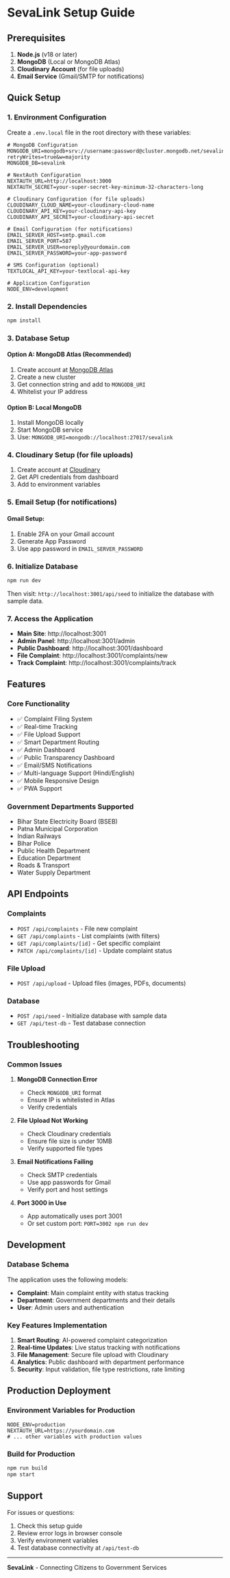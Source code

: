 # SevaLink Setup Guide

## Prerequisites

1. **Node.js** (v18 or later)
2. **MongoDB** (Local or MongoDB Atlas)
3. **Cloudinary Account** (for file uploads)
4. **Email Service** (Gmail/SMTP for notifications)

## Quick Setup

### 1. Environment Configuration

Create a `.env.local` file in the root directory with these variables:

```env
# MongoDB Configuration
MONGODB_URI=mongodb+srv://username:password@cluster.mongodb.net/sevalink?retryWrites=true&w=majority
MONGODB_DB=sevalink

# NextAuth Configuration
NEXTAUTH_URL=http://localhost:3000
NEXTAUTH_SECRET=your-super-secret-key-minimum-32-characters-long

# Cloudinary Configuration (for file uploads)
CLOUDINARY_CLOUD_NAME=your-cloudinary-cloud-name
CLOUDINARY_API_KEY=your-cloudinary-api-key
CLOUDINARY_API_SECRET=your-cloudinary-api-secret

# Email Configuration (for notifications)
EMAIL_SERVER_HOST=smtp.gmail.com
EMAIL_SERVER_PORT=587
EMAIL_SERVER_USER=noreply@yourdomain.com
EMAIL_SERVER_PASSWORD=your-app-password

# SMS Configuration (optional)
TEXTLOCAL_API_KEY=your-textlocal-api-key

# Application Configuration
NODE_ENV=development
```

### 2. Install Dependencies

```bash
npm install
```

### 3. Database Setup

#### Option A: MongoDB Atlas (Recommended)
1. Create account at [MongoDB Atlas](https://www.mongodb.com/atlas)
2. Create a new cluster
3. Get connection string and add to `MONGODB_URI`
4. Whitelist your IP address

#### Option B: Local MongoDB
1. Install MongoDB locally
2. Start MongoDB service
3. Use: `MONGODB_URI=mongodb://localhost:27017/sevalink`

### 4. Cloudinary Setup (for file uploads)

1. Create account at [Cloudinary](https://cloudinary.com)
2. Get API credentials from dashboard
3. Add to environment variables

### 5. Email Setup (for notifications)

#### Gmail Setup:
1. Enable 2FA on your Gmail account
2. Generate App Password
3. Use app password in `EMAIL_SERVER_PASSWORD`

### 6. Initialize Database

```bash
npm run dev
```

Then visit: `http://localhost:3001/api/seed` to initialize the database with sample data.

### 7. Access the Application

- **Main Site**: http://localhost:3001
- **Admin Panel**: http://localhost:3001/admin
- **Public Dashboard**: http://localhost:3001/dashboard
- **File Complaint**: http://localhost:3001/complaints/new
- **Track Complaint**: http://localhost:3001/complaints/track

## Features

### Core Functionality
- ✅ Complaint Filing System
- ✅ Real-time Tracking
- ✅ File Upload Support
- ✅ Smart Department Routing
- ✅ Admin Dashboard
- ✅ Public Transparency Dashboard
- ✅ Email/SMS Notifications
- ✅ Multi-language Support (Hindi/English)
- ✅ Mobile Responsive Design
- ✅ PWA Support

### Government Departments Supported
- Bihar State Electricity Board (BSEB)
- Patna Municipal Corporation
- Indian Railways
- Bihar Police
- Public Health Department
- Education Department
- Roads & Transport
- Water Supply Department

## API Endpoints

### Complaints
- `POST /api/complaints` - File new complaint
- `GET /api/complaints` - List complaints (with filters)
- `GET /api/complaints/[id]` - Get specific complaint
- `PATCH /api/complaints/[id]` - Update complaint status

### File Upload
- `POST /api/upload` - Upload files (images, PDFs, documents)

### Database
- `POST /api/seed` - Initialize database with sample data
- `GET /api/test-db` - Test database connection

## Troubleshooting

### Common Issues

1. **MongoDB Connection Error**
   - Check `MONGODB_URI` format
   - Ensure IP is whitelisted in Atlas
   - Verify credentials

2. **File Upload Not Working**
   - Check Cloudinary credentials
   - Ensure file size is under 10MB
   - Verify supported file types

3. **Email Notifications Failing**
   - Check SMTP credentials
   - Use app passwords for Gmail
   - Verify port and host settings

4. **Port 3000 in Use**
   - App automatically uses port 3001
   - Or set custom port: `PORT=3002 npm run dev`

## Development

### Database Schema

The application uses the following models:
- **Complaint**: Main complaint entity with status tracking
- **Department**: Government departments and their details
- **User**: Admin users and authentication

### Key Features Implementation

1. **Smart Routing**: AI-powered complaint categorization
2. **Real-time Updates**: Live status tracking with notifications
3. **File Management**: Secure file upload with Cloudinary
4. **Analytics**: Public dashboard with department performance
5. **Security**: Input validation, file type restrictions, rate limiting

## Production Deployment

### Environment Variables for Production
```env
NODE_ENV=production
NEXTAUTH_URL=https://yourdomain.com
# ... other variables with production values
```

### Build for Production
```bash
npm run build
npm start
```

## Support

For issues or questions:
1. Check this setup guide
2. Review error logs in browser console
3. Verify environment variables
4. Test database connectivity at `/api/test-db`

---

**SevaLink** - Connecting Citizens to Government Services 